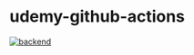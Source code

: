 # udemy-github-actions
[![backend](https://github.com/Kumario627/udemy-github-actions/actions/workflows/backend.yml/badge.svg)](https://github.com/Kumario627/udemy-github-actions/actions/workflows/backend.yml)